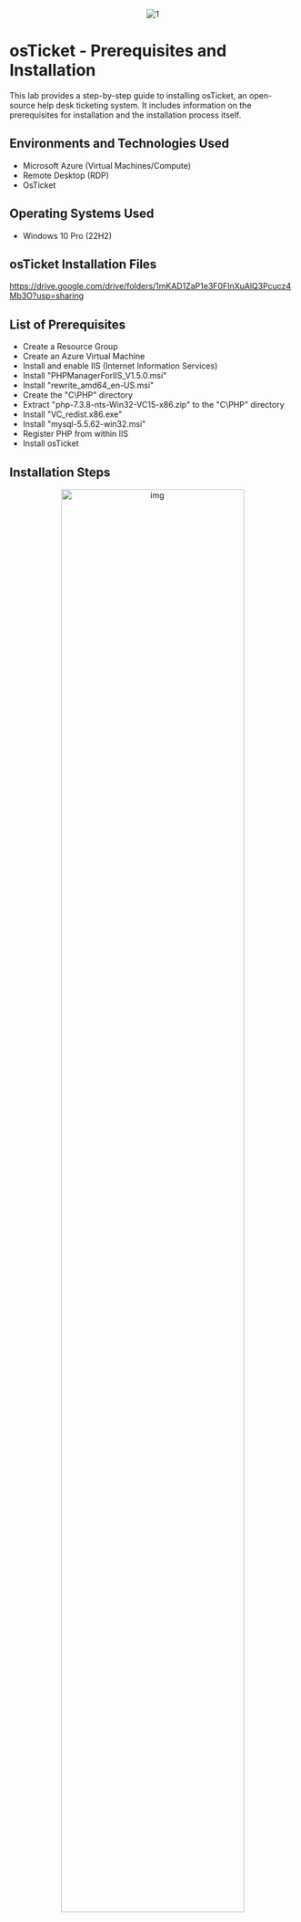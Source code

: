 <p align="center">
<img src="https://i.imgur.com/SIOPg5j.png" alt="1"/>
</p>

<h1>osTicket - Prerequisites and Installation</h1>

This lab provides a step-by-step guide to installing osTicket, an open-source help desk ticketing system. It includes information on the prerequisites for installation and the installation process itself.

<h2>Environments and Technologies Used</h2>

- Microsoft Azure (Virtual Machines/Compute) 
- Remote Desktop (RDP)
- OsTicket 

<h2>Operating Systems Used </h2>

- Windows 10 Pro (22H2)

<h2>osTicket Installation Files</h2>

https://drive.google.com/drive/folders/1mKAD1ZaP1e3F0FInXuAlQ3Pcucz4Mb3O?usp=sharing

<h2>List of Prerequisites</h2>

 - Create a Resource Group
 - Create an Azure Virtual Machine
 - Install and enable IIS (Internet Information Services)
 - Install "PHPManagerForIIS_V1.5.0.msi"
 - Install "rewrite_amd64_en-US.msi"
 - Create the "C\PHP" directory
 - Extract "php-7.3.8-nts-Win32-VC15-x86.zip" to the "C\PHP" directory
 - Install "VC_redist.x86.exe"
 - Install "mysql-5.5.62-win32.msi"
 - Register PHP from within IIS
 - Install osTicket


<h2>Installation Steps</h2>

<p align="center">
<img src="https://i.imgur.com/jJAiw1z.png" height="80%" width="80%" alt="img"/>
</p>

Go to your Azure portal https://portal.azure.com/ and login. In your Azure home page, click the search bar and search for "resource group". Click "Resource groups".

<p align="center">
<img src="https://i.imgur.com/q30fcm3.png" height="80%" width="80%" alt="img"/>
</p>

Click the "Create" tab at the top left.

<p align="center">
<img src="https://i.imgur.com/G0iY3xD.png" height="80%" width="80%" alt="img"/>
</p>

Select your Azure subscription, we will name the resource group "RG-osTicket". Select "(US) West US 3" for the Region, and click the "Review + create" tab at the bottom left. 

<p align="center">
<img src="https://i.imgur.com/kaWmyCc.png" height="80%" width="80%" alt="img"/>
</p>

Click the notification tab at the top right and confirm that the resource group "RG-osTick" has been created.

<p align="center">
<img src="https://i.imgur.com/yOJUCM3.png" height="80%" width="80%" alt="img"/>
</p>

Click the search bar and search for "virtual machine". Click "Virtual machines".

<p align="center">
<img src="https://i.imgur.com/FFhfzEL.png" height="80%" width="80%" alt="img"/>
</p>

Click the "Create" tab at the top left and select "Azure virtual machine".

<p align="center">
<img src="https://i.imgur.com/rKd4Hxw.png" height="80%" width="80%" alt="img"/>
</p>

Select your Azure subsription, select the resource group we created earlier "RG-osTicket", name the virtual machine "vm-osticket", select (US) West US 3 for the region, select "No infrastructure redundancy required" for the availability options, select "Standard" for Security type, select "Windows 10 Pro, version 22H2 - x64 Gen2 (free eligible services)" for Image, leave VM architecture as defualt, select "Standard_D4s_v3 - 4 vcpus, 16 GiB memory" for the Size. We will use "labuser" as the username, and make sure you use a unique password.

NOTE: Write down your username and password, we will need it later.

Leave "Public inbound ports" and select inbound ports" as default. Check the licensing box and click the Networking tab at the top.

<p align="center">
<img src="https://i.imgur.com/aUVAOqk.png" height="80%" width="80%" alt="img"/>
</p>

The Virtual network (NIC), Subnet, and Public IP will automatically be created for us, so make sure they all say (new). Leave every thing as default, and click "Review + create" tab at the bottom left. 

<p align="center">
<img src="https://i.imgur.com/IWBDQZj.png" height="80%" width="80%" alt="img"/>
</p>

The "Validation pass" message indicates that all of the required information has been provided and that the VM can be created. Go ahead an click the "Create" tab at the bottom left.

<p align="center">
<img src="https://i.imgur.com/RNQ208q.png" height="80%" width="80%" alt="img"/>
</p>

The "Validation is in progress" message indicates that the Virtual machine is being created and configured. This process can take several minutes.

<p align="center">
<img src="https://i.imgur.com/BZxxbil.png" height="80%" width="80%" alt="img"/>
</p>

The message "Your deployment is complete" means that the Azure virtual machine (VM) has been successfully created and configured.

<p align="center">
<img src="https://i.imgur.com/oV6Qwyj.png" height="80%" width="80%" alt="img"/>
</p>

Click the search bar, and click "Virtual machines".

<p align="center">
<img src="https://i.imgur.com/O8O0QBq.png" height="80%" width="80%" alt="img"/>
</p>

Click the virtual machine we just created.

<p align="center">
<img src="https://i.imgur.com/wGfGhSB.png" height="80%" width="80%" alt="img"/>
</p>

Copy the Public IP address.

<p align="center">
<img src="https://i.imgur.com/gChFsZc.png" height="80%" width="80%" alt="img"/>
</p>

On your local computer search box, search for "remote desktop", and click "Open"

<p align="center">
<img src="https://i.imgur.com/dDYXiBF.png" height="80%" width="80%" alt="img"/>
</p>

Paste your VMs Public IP address you copied and click the "Connect" button.

<p align="center">
<img src="https://i.imgur.com/neUPf5p.png" height="80%" width="80%" alt="img"/>
</p>

Click "More choices" > "Use a different account", go ahead and login with the username and password you used when you created your virtual machine, and click "Ok". 

<p align="center">
<img src="https://i.imgur.com/2ZPAvQj.png" height="80%" width="80%" alt="img"/>
</p>

We've now loged into our virtual machine. Select "No" for the options and click the "Accept" button.

<p align="center">
<img src="https://i.imgur.com/eRw8ia9.png" height="80%" width="80%" alt="img"/>
</p>

Select the "Yes" button.

Copy this link https://drive.google.com/drive/folders/1mKAD1ZaP1e3F0FInXuAlQ3Pcucz4Mb3O?usp=sharing 

This link contains all the installation files we will need. We will open it up inside the virtual machine because it's much easier to deal with there.

<p align="center">
<img src="https://i.imgur.com/R9bRAnY.png" height="80%" width="80%" alt="img"/>
</p>

In your virtual machine, double-click the "Microsoft Edge" application to open it.

<p align="center">
<img src="https://i.imgur.com/ARKjwcV.png" height="80%" width="80%" alt="img"/>
</p>

Click "Search without your data" > "Don't allow" > "Confirm and continue" > "Continue without this data" > "Confirm and start browsing". 

<p align="center">
<img src="https://i.imgur.com/rk6m5EW.png" height="80%" width="80%" alt="img"/>
</p>

Paste the link you copied in the search bar and press the Enter key. We will come back to this page later.

We will now install and enable IIS

<p align="center">
<img src="https://i.imgur.com/xvSMNcH.png" height="80%" width="80%" alt="img"/>
</p>

NOTE: Internet Information Services (IIS) is a web server that osTicket runs on. Microsoft created IIS, and it can be used to host a wide variety of websites and web applications.

Right-click the Start Menu and click "Run".

<p align="center">
<img src="https://i.imgur.com/jXSncgO.png" height="80%" width="80%" alt="img"/>
</p>

Type "control" and click the "Ok" button.

<p align="center">
<img src="https://i.imgur.com/PArDvYE.png" height="80%" width="80%" alt="img"/>
</p>

Click "Programs".

<p align="center">
<img src="https://i.imgur.com/x2YcYev.png" height="80%" width="80%" alt="img"/>
</p>

Click "Turn Windows features on or off".

<p align="center">
<img src="https://i.imgur.com/yxo745J.png" height="80%" width="80%" alt="img"/>
</p>

Scroll to "Internet Information Services" and check the box; click the plus (+) to expand it. Expand "World Wide Web Services", expand "Application Development Features", go ahead and check "CGI".

<p align="center">
<img src="https://i.imgur.com/UuVvmoH.png" height="80%" width="80%" alt="img"/>
</p>

Collaps "Application Development Features" and expand "Common HTTP Features". Make sure all the boxes are checked, and click the "Ok" button. 

<p align="center">
<img src="https://i.imgur.com/LZ7RzhM.png" height="80%" width="80%" alt="img"/>
</p>

The image above shows that the IIS web services are being installed.

<p align="center">
<img src="https://i.imgur.com/Qx022SW.png" height="80%" width="80%" alt="img"/>
</p>

IIS is now installed, click the "Close" button.

<p align="center">
<img src="https://i.imgur.com/7Ijcz0x.png" height="80%" width="80%" alt="img"/>
</p>

To confirm if IIS was actually installed on our VM, open Microsoft Edge, search for "127.0.0.1" on the search bar, and click Enter.

NOTE: "127.0.0.1" is the loopback address, which is a special IP address that maps to the local computer. It's essentially saying, "Try to load a webpage that's running off myself". So, it loaded the default IIS website, which confirms that the webservices are working.

If it loads a page like the one in the image above, it means the installation was successful.

<p align="center">
<img src="https://i.imgur.com/EppfODe.png" height="80%" width="80%" alt="img"/>
</p>

Next, we will download and install "PHPManagerForIIS_V1.5.0.msi".

Go back to the osTicket installation files web page, and click "PHPManagerForIIS_V1.5.0.msi".

<p align="center">
<img src="https://i.imgur.com/mgAXtVg.png" height="80%" width="80%" alt="img"/>
</p>

Click "Download".

<p align="center">
<img src="https://i.imgur.com/pCPkNq1.png" height="80%" width="80%" alt="img"/>
</p>

Disregard the warning and click "Download Anyway".

<p align="center">
<img src="https://i.imgur.com/cWtF26W.png" height="80%" width="80%" alt="img"/>
</p>

After it's downloaded, double-click "File Explore" in the taskbar.

<p align="center">
<img src="https://i.imgur.com/7b7NSYM.png" height="80%" width="80%" alt="img"/>
</p>

Click "Downloads" and double-click "PHPManagerForIIS_V1.5.0". PHPManagerForIIS_V1.5.0 installation window will pop up. Click "Next", select "I Agree" and click "Next" > "Close".

Close File Explorer.

<p align="center">
<img src="https://i.imgur.com/YLRxOsU.png" height="80%" width="80%" alt="img"/>
</p>

If you can't download any of the files, click the down arrow in the search bar, select "continue allowing automatic downloads of multiple files", and click "Done".

Go back to the osTicket installation files web page and download "rewrite_amd64_en-US.msi" just as we did for "PHPManagerForIIS_V1.5.0".

NOTE: The "rewrite_amd64_en-US.msi" allows osTicket to use URL rewriting. URL rewriting is a technique that allows us to change the way that URLs are displayed to users.

<p align="center">
<img src="https://i.imgur.com/GXvIgT5.png" height="80%" width="80%" alt="img"/>
</p>

After it's downloaded, click "File Explore" in the taskbar. Double-click "rewrite_amd64_en-US", check the license agreement box, and click "Next" > "Install" > "Finish".

<p align="center">
<img src="https://i.imgur.com/CwWRA0w.png" height="80%" width="80%" alt="img"/>
</p>

Let's create the "C\PHP" directory.

Open File Explorer, click "This PC" and double-click "Windows C:". 

<p align="center">
<img src="https://i.imgur.com/JbiNrb7.png" height="80%" width="80%" alt="img"/>
</p>

In "Windows C:", right-click on an empty space, click "New", click "Folder".

<p align="center">
<img src="https://i.imgur.com/glMjIz4.png" height="80%" width="80%" alt="img"/>
</p>

Create a folder called "PHP"

<p align="center">
<img src="https://i.imgur.com/x53XakV.png" height="80%" width="80%" alt="img"/>
</p>

Next let's download "php-7.3.8-nts-Win32-VC15-x86.zip".

Dowload it just as we did for previous files.

<p align="center">
<img src="https://i.imgur.com/NcnbWFZ.png" height="80%" width="80%" alt="img"/>
</p>

Go back to File Explorer and right-click "php-7.3.8-nts-Win32-VC15-x86.zip". Click "Extract All".

<p align="center">
<img src="https://i.imgur.com/v5ctOpy.png" height="80%" width="80%" alt="img"/>
</p>

Click "Browse" > "This PC" and double-click "Windows C:", 

<p align="center">
<img src="https://i.imgur.com/QfA1eWV.png" height="80%" width="80%" alt="img"/>
</p>

Select "PHP" by clicking it once. Click the "Select Folder" button.

<p align="center">
<img src="https://i.imgur.com/ULRSYUq.png" height="80%" width="80%" alt="img"/>
</p>

After selecting "PHP", click "Extract". Close File Explorer

<p align="center">
<img src="https://i.imgur.com/Ab8XqyG.png" height="80%" width="80%" alt="img"/>
</p>

Next, let's download and install "VC_redist.x86.exe".

NOTE: "VC_redist.x86.exe" provides C++ runtime libraries (libraries that provide basic functionality for C++ programs, such as memory management, input/output, and string manipulation) that are required for osTicket to run

Go back to osTicket installation files web page and download "VC_redist.x86.exe". After it's downloaded, open File Explore, click on "Downloads", and double-click "VC_redist.x86.exe" to start the installation. Check the license agreement box and click "Install" > "Close".

<p align="center">
<img src="https://i.imgur.com/XcQxsWt.png" height="80%" width="80%" alt="img"/>
</p>

Next, we will download and install "mysql-5.5.62-win32.msi". 

Go back to osTicket installation files web page and download "mysql-5.5.62-win32.msi". Open File Explore, click on "Downloads", and double-click "mysql-5.5.62-win32.msi". Click "Next", check the license agreement box and click "Next" > "Typical install" > "Install" > "Finish".

<p align="center">
<img src="https://i.imgur.com/kN9pc0l.png" height="80%" width="80%" alt="img"/>
</p>

Now, we will configure MySQL. Click "Next" > "Standard Configuration" > "Next" > "Next".

Let's set up our root username and password. Our password will be "Password1". Click "Next" > "Execute" > "Finish".

<p align="center">
<img src="https://i.imgur.com/e4dJEyJ.png" height="80%" width="80%" alt="img"/>
</p>

Let's register PHP from within IIS

Search for "iis" in the search box, click "Run as administrator".

<p align="center">
<img src="https://i.imgur.com/lOf0OGk.png" height="80%" width="80%" alt="img"/>
</p>

Double-click "PHP Manager".

<p align="center">
<img src="https://i.imgur.com/o3D5FBm.png" height="80%" width="80%" alt="img"/>
</p>

Click "Register new PHP version" and click the three dots (...). Double-click "PHP"

<p align="center">
<img src="https://i.imgur.com/jS0jGP6.png" height="80%" width="80%" alt="img"/>
</p>

Select "php-cgi", and click "Open" > "Ok".

<p align="center">
<img src="https://i.imgur.com/s7e5CeS.png" height="80%" width="80%" alt="img"/>
</p>

Reload IIS Manager by clicking "vm-osticket" in the left pane, and click "Restart" in the right pane.

<p align="center">
<img src="https://i.imgur.com/khxs2mx.png" height="80%" width="80%" alt="img"/>
</p>

Let's install osTicket. Go back to the osTicket Installation Files web page and download "osTicket-v1.15.8.zip".

Open two File Explorer windows For the first window, double-click "This PC" > "Windows C:" > "inetpub" > "wwwroot".

For the second window, click "Downloads", double-click "osTicket-v1.15.8", and drag the "upload" folder to the "wwwroot" folder in the first File Explorer window.

<p align="center">
<img src="https://i.imgur.com/YEM4gWa.png" height="80%" width="80%" alt="img"/>
</p>

Let's rename the "upload" folder to "osTicket". 

Right-click the "upload" folder and click "Rename".

<p align="center">
<img src="https://i.imgur.com/5OcDCzB.png" height="80%" width="80%" alt="img"/>
</p>

It has now been renamed "osTicket". Reload IIS like we did earlier.

<p align="center">
<img src="https://i.imgur.com/hGZjJPc.png" height="80%" width="80%" alt="img"/>
</p>

In IIS Manager, expand "Sites" > "Default Web Sites" and click "osTicket".

<p align="center">
<img src="https://i.imgur.com/G2Jbwjx.png" height="80%" width="80%" alt="img"/>
</p>

The osTicket installer web page will pop up.

<p align="center">
<img src="https://i.imgur.com/FWEQqm2.png" height="80%" width="80%" alt="img"/>
</p>

Go back to IIS Manager. In "osTicket", double-click "PHP Manager".

<p align="center">
<img src="https://i.imgur.com/xVcDM8E.png" height="80%" width="80%" alt="img"/>
</p>

Click "Enable or disable an extention".

<p align="center">
<img src="https://i.imgur.com/6aqTQCo.png" height="80%" width="80%" alt="img"/>
</p>

Click "php_imap.dll", and click "Enable". Do the same for "php_intl.dll" and "php_opcache.dll".

<p align="center">
<img src="https://i.imgur.com/HFYozQP.png" height="80%" width="80%" alt="img"/>
</p>

Refresh the osTicket Installer web page and make sure some of the recommended extentions are marked green, like the image above.

<p align="center">
<img src="https://i.imgur.com/MUcoVdV.png" height="80%" width="80%" alt="img"/>
</p>

Open File Explorer, click "This PC", double-click "Windows C:" > "inetpub" > "wwwroot" > "osTicket" > "include". Rename "ost-sampleconfig.php" to "ost-config.php"

<p align="center">
<img src="https://i.imgur.com/uJN26pK.png" height="80%" width="80%" alt="img"/>
</p>

Right-click "ost-config.php", and click "Properties".

<p align="center">
<img src="https://i.imgur.com/owJKXTl.png" height="80%" width="80%" alt="img"/>
</p>

Click "Security" > "Advanced" > "Disable inheritance" > "Remove all inherited permissions from this object".

<p align="center">
<img src="https://i.imgur.com/pb2scVQ.png" height="80%" width="80%" alt="img"/>
</p>

Click "Add" > "Select a principle", and type "Everyone" in the box. Click "Check Names" and click "Ok".

<p align="center">
<img src="https://i.imgur.com/WXR19cL.png" height="80%" width="80%" alt="img"/>
</p>

Check "Full control" and click "Ok". 

<p align="center">
<img src="https://i.imgur.com/15bPhpW.png" height="80%" width="80%" alt="img"/>
</p>

Click "Ok".

<p align="center">
<img src="https://i.imgur.com/kaLrzEi.png" height="80%" width="80%" alt="img"/>
</p>

Go back to osTict Installation Files web page and download "HeidiSQL_12.3.0.6589_Setup.exe.docx".

NOTE: "HeidiSQL_12.3.0.6589_Setup.exe.docx" allows us to connect to our SQL server.

Go to "Downloads" folder and double-click HeidiSQL_12.3.0.6589_Setup" to install it.

Select "I accept the agreement", and click "next" > "Next" > "Next" > "Next" > "Install" > "Finish" > "Skip". A new window will pop up.

<p align="center">
<img src="https://i.imgur.com/geYJqYI.png" height="80%" width="80%" alt="img"/>
</p>

We are going to create a new connection to the database in this window.

Click "New", type in your username and password (Password1), and click "Open". This is the password we used when we created the "MySQL Server".

<p align="center">
<img src="https://i.imgur.com/bFoGNDs.png" height="80%" width="80%" alt="img"/>
</p>

We are now connected to MySQL Server.

<p align="center">
<img src="https://i.imgur.com/mOqxUUC.png" height="80%" width="80%" alt="img"/>
</p>

Let's go ahead and create a new database

Right-click "Unamed" and click "Create new" > "Database" 

<p align="center">
<img src="https://i.imgur.com/09oU3t5.png" height="80%" width="80%" alt="img"/>
</p>

Name your database "osTicket" and click "Ok".

<p align="center">
<img src="https://i.imgur.com/Zk5zNaq.png" height="80%" width="80%" alt="img"/>
</p>

As you can see from the image above, the osTicket database has now been created. Minimize the window

<p align="center">
<img src="https://i.imgur.com/e7Ilkyv.png" height="80%" width="80%" alt="img"/>
</p>

Go back to the osTicket Installation web page and click "Continue". Fill in the information, and make sure you use "root" as your username and "Password1" as your password. Click "Install".

<p align="center">
<img src="https://i.imgur.com/I0c3qWC.png" height="80%" width="80%" alt="img"/>
</p>

osTicket has now been installed.

<p align="center">
<img src="https://i.imgur.com/tdj0ZE1.png" height="80%" width="80%" alt="img"/>
</p>

Let's do some clean up. Open File Explorer, click "This PC", double-click "Windows C: > "inetpub" > "wwwroot" > "osTicket", right-click the "setup" folder, and click "delete".

<p align="center">
<img src="https://i.imgur.com/0VW416o.png" height="80%" width="80%" alt="img"/>
</p>

We will now set the permissions for the "ost-config.php" file to "Read only"

Open File Explorer, click "This PC" and double-click "Windows C: > "inetpub" > "wwwroot" > "osTicket" > "include". Right-click "ost-config.php", and click "Properties".

<p align="center">
<img src="https://i.imgur.com/Lap4wOb.png" height="80%" width="80%" alt="img"/>
</p>

Click "Security" > "Advanced", and select Everyone. Click "Edit", uncheck "Full control, Modify, Write", and click "Ok".

<p align="center">
<img src="https://i.imgur.com/Lap4wOb.png" height="80%" width="80%" alt="img"/>
</p>

Click "Apply", and click "Ok".

<p align="center">
<img src="https://i.imgur.com/ZsRVbQD.png" height="80%" width="80%" alt="img"/>
</p>

Click "Ok"















